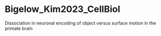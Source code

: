 # Bigelow_Kim2023_CellBiol
Dissociation in neuronal encoding of object versus surface motion in the primate brain
